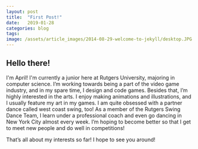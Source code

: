 ```yaml
---
layout: post
title:  "First Post!"
date:   2019-01-28
categories: blog
tags:
image: /assets/article_images/2014-08-29-welcome-to-jekyll/desktop.JPG
---
```


<h2>Hello there!</h2>

I'm April! I'm currently a junior here at Rutgers University, majoring in computer science. I’m working towards being a part of the video game industry, and in my spare time, I design and code games. Besides that, I’m highly interested in the arts. I enjoy making animations and illustrations, and I usually feature my art in my games. I am quite obsessed with a partner dance called west coast swing, too! As a member of the Rutgers Swing Dance Team, I learn under a professional coach and even go dancing in New York City almost every week. I’m hoping to become better so that I get to meet new people and do well in competitions!

That’s all about my interests so far! I hope to see you around! 
